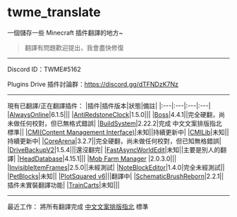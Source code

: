 # twme_translate

一個儲存一些 Minecraft 插件翻譯的地方~

> 翻譯有問題歡迎提出，我會盡快修復

---

Discord ID：TWME#5162

Plugins Drive 插件討論群：https://discord.gg/dTFNDzK7Nz

---

現有已翻譯/正在翻譯插件：
|插件|插件版本|狀態|備註|
|:---|:---|:---|:---|
|[AlwaysOnline](https://www.spigotmc.org/resources/alwaysonline.66591/)|6.1.5|||
|[AntiRedstoneClock](https://www.spigotmc.org/resources/antiredstoneclock-worldguard-plotsquard-support-1-8-1-17.18557/)|1.5.0|||
|[Boss](https://www.mc-market.org/resources/21619/)|4.4.1||完全硬翻，尚未做任何校對，但已無格式錯誤|
|[BuildSystem](https://www.spigotmc.org/resources/buildsystem-1-8-1-18.60441/)|2.22.2|完成 中文文案排版指北 標準||
|[CMI(Content Management Interface)](https://www.spigotmc.org/resources/cmi-298-commands-insane-kits-portals-essentials-economy-mysql-sqlite-much-more.3742/)|未知||持續更新中|
|[CMILib](https://www.spigotmc.org/resources/cmilib.87610/)|未知||持續更新中|
|[CoreArena](https://www.mc-market.org/resources/21643/)|3.2.7||完全硬翻，尚未做任何校對，但已知無格錯誤|
|[DriveBackupV2](https://www.spigotmc.org/resources/drivebackupv2.79519/)|1.5.4|||還沒翻完|
|[FastAsyncWorldEdit](https://www.spigotmc.org/resources/fast-async-worldedit.13932/)|未知||主要是別人的翻譯|
|[HeadDatabase](https://www.spigotmc.org/resources/head-database.14280/)|4.15.1|||
|[Mob Farm Manager](https://www.spigotmc.org/resources/mob-farm-manager-supports-1-7-10-up-to-1-18-hopper-support.15127/) |2.0.3.0|||
|[InvisibleItemFrames](https://www.spigotmc.org/resources/invisibleitemframes-better-item-frames.85085/updates)|2.5.0||未經測試|
|[NoteBlockEditor](https://www.spigotmc.org/resources/noteblockeditor.87150/)|1.4.0|完全未經測試||
|[PetBlocks](https://www.spigotmc.org/resources/petblocks-mysql-bungeecord-customizeable-gui-1-8-1-18.12056/)|未知||
|[PlotSquared v6](https://www.spigotmc.org/resources/plotsquared-v6.77506/)|||翻譯中|
|[SchematicBrushReborn](https://www.spigotmc.org/resources/schematic-brush-reborn.79441/)|2.2.1||插件未實裝翻譯功能|
|[TrainCarts](https://www.spigotmc.org/resources/traincarts.39592/)|未知|||

---
最近工作：
將所有翻譯完成 [中文文案排版指北](https://github.com/sparanoid/chinese-copywriting-guidelines/blob/master/README.md) 標準
